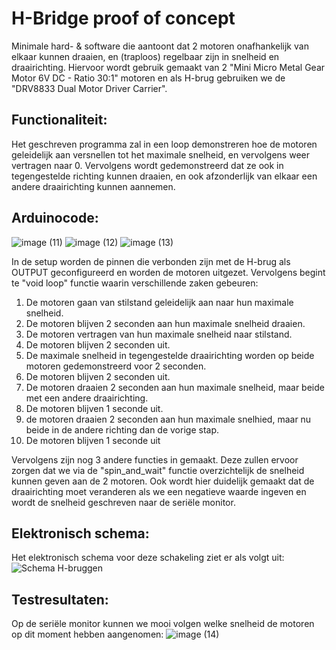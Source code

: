 # H-Bridge proof of concept

Minimale hard- & software die aantoont dat 2 motoren onafhankelijk van elkaar kunnen draaien, en (traploos) regelbaar zijn in snelheid en draairichting.
Hiervoor wordt gebruik gemaakt van 2 "Mini Micro Metal Gear Motor 6V DC - Ratio 30:1" motoren en als H-brug gebruiken we de "DRV8833 Dual Motor Driver Carrier".

## Functionaliteit:

Het geschreven programma zal in een loop demonstreren hoe de motoren geleidelijk aan versnellen tot het maximale snelheid, en vervolgens weer vertragen naar 0. 
Vervolgens wordt gedemonstreerd dat ze ook in tegengestelde richting kunnen draaien, en ook afzonderlijk van elkaar een andere draairichting kunnen aannemen.

## Arduinocode:

![image (11)](https://github.com/jorenverdegem/Linefollower/assets/146443076/80188d47-8410-4344-a31c-98d5c9f91798)
![image (12)](https://github.com/jorenverdegem/Linefollower/assets/146443076/14e6c77a-284e-45dd-8481-d3c1e941dee8)
![image (13)](https://github.com/jorenverdegem/Linefollower/assets/146443076/6568e12a-6885-4667-9005-2d075a1f8795)

In de setup worden de pinnen die verbonden zijn met de H-brug als OUTPUT geconfigureerd en worden de motoren uitgezet.
Vervolgens begint te "void loop" functie waarin verschillende zaken gebeuren:
  1. De motoren gaan van stilstand geleidelijk aan naar hun maximale snelheid.
  2. De motoren blijven 2 seconden aan hun maximale snelheid draaien.
  3. De motoren vertragen van hun maximale snelheid naar stilstand.
  4. De motoren blijven 2 seconden uit.
  5. De maximale snelheid in tegengestelde draairichting worden op beide motoren gedemonstreerd voor 2 seconden.
  6. De motoren blijven 2 seconden uit.
  7. De motoren draaien 2 seconden aan hun maximale snelheid, maar beide met een andere draairichting.
  8. De motoren blijven 1 seconde uit.
  9. de motoren draaien 2 seconden aan hun maximale snelhied, maar nu beide in de andere richting dan de vorige stap.
  10. De motoren blijven 1 seconde uit

Vervolgens zijn nog 3 andere functies in gemaakt. Deze zullen ervoor zorgen dat we via de "spin_and_wait" functie overzichtelijk de snelheid kunnen geven aan de 2 motoren.
Ook wordt hier duidelijk gemaakt dat de draairichting moet veranderen als we een negatieve waarde ingeven en wordt de snelheid geschreven naar de seriële monitor.

## Elektronisch schema:

Het elektronisch schema voor deze schakeling ziet er als volgt uit:
![Schema H-bruggen](https://github.com/jorenverdegem/Linefollower/assets/146443076/8cdba92c-be9d-4f57-b7a5-b351e24d55e4)

## Testresultaten:

Op de seriële monitor kunnen we mooi volgen welke snelheid de motoren op dit moment hebben aangenomen:
![image (14)](https://github.com/jorenverdegem/Linefollower/assets/146443076/3ee4517c-b8ee-47e8-b3b4-9d075595334a)
